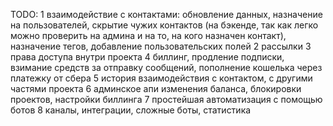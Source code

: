 TODO:
1 взаимодействие с контактами: обновление данных, назначение на пользователей, скрытие чужих контактов (на бэкенде, так как легко можно проверить на админа и на то, на кого назначен контакт), назначение тегов, добавление пользовательских полей
2 рассылки
3 права доступа внутри проекта
4 биллинг, продление подписки, взимание средств за отправку сообщений, пополнение кошелька через платежку от сбера
5 история взаимодействия с контактом, с другими частями проекта
6 админское апи изменения баланса, блокировки проектов, настройки биллинга
7 простейшая автоматизация с помощью ботов
8 каналы, интеграции, сложные боты, статистика
